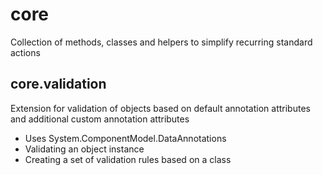 # core
Collection of methods, classes and helpers to simplify recurring standard actions

## core.validation
Extension for validation of objects based on default annotation attributes and additional custom annotation attributes

* Uses System.ComponentModel.DataAnnotations
* Validating an object instance
* Creating a set of validation rules based on a class